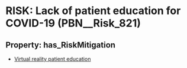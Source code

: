 # RISK: __Lack of patient education for COVID-19__ (PBN__Risk_821)

## Property: has_RiskMitigation

* [Virtual reality patient education](PBN__RiskMitigation_1127)

